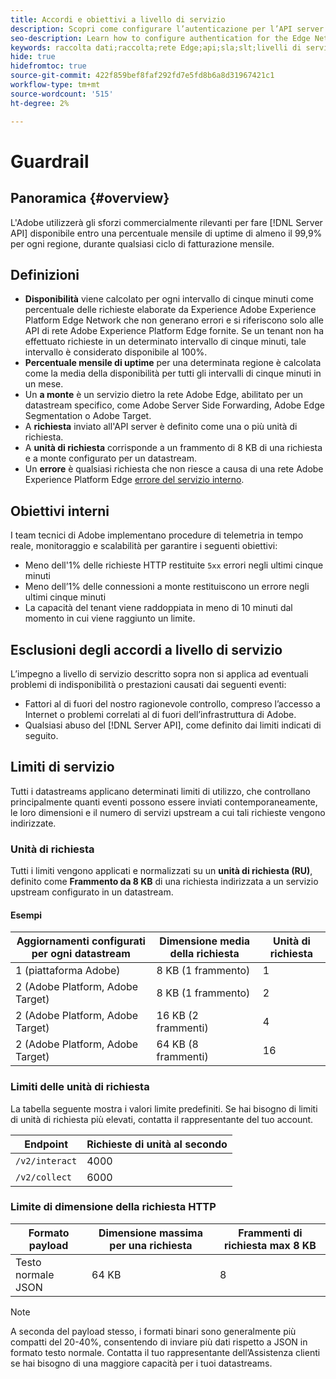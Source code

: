 ```yaml
---
title: Accordi e obiettivi a livello di servizio
description: Scopri come configurare l’autenticazione per l’API server di rete Edge
seo-description: Learn how to configure authentication for the Edge Network Server API
keywords: raccolta dati;raccolta;rete Edge;api;sla;slt;livelli di servizio
hide: true
hidefromtoc: true
source-git-commit: 422f859bef8faf292fd7e5fd8b6a8d31967421c1
workflow-type: tm+mt
source-wordcount: '515'
ht-degree: 2%

---
```



# Guardrail

## Panoramica {#overview}

L&#39;Adobe utilizzerà gli sforzi commercialmente rilevanti per fare [!DNL Server API] disponibile entro una percentuale mensile di uptime di almeno il 99,9% per ogni regione, durante qualsiasi ciclo di fatturazione mensile.

## Definizioni

* **Disponibilità** viene calcolato per ogni intervallo di cinque minuti come percentuale delle richieste elaborate da Experience Adobe Experience Platform Edge Network che non generano errori e si riferiscono solo alle API di rete Adobe Experience Platform Edge fornite. Se un tenant non ha effettuato richieste in un determinato intervallo di cinque minuti, tale intervallo è considerato disponibile al 100%.
* **Percentuale mensile di uptime** per una determinata regione è calcolata come la media della disponibilità per tutti gli intervalli di cinque minuti in un mese.
* Un **a monte** è un servizio dietro la rete Adobe Edge, abilitato per un datastream specifico, come Adobe Server Side Forwarding, Adobe Edge Segmentation o Adobe Target.
* A **richiesta** inviato all&#39;API server è definito come una o più unità di richiesta.
* A **unità di richiesta** corrisponde a un frammento di 8 KB di una richiesta e a monte configurato per un datastream.
* Un **errore** è qualsiasi richiesta che non riesce a causa di una rete Adobe Experience Platform Edge [errore del servizio interno](error-handling.md).

## Obiettivi interni

I team tecnici di Adobe implementano procedure di telemetria in tempo reale, monitoraggio e scalabilità per garantire i seguenti obiettivi:

* Meno dell&#39;1% delle richieste HTTP restituite `5xx` errori negli ultimi cinque minuti
* Meno dell’1% delle connessioni a monte restituiscono un errore negli ultimi cinque minuti
* La capacità del tenant viene raddoppiata in meno di 10 minuti dal momento in cui viene raggiunto un limite.

## Esclusioni degli accordi a livello di servizio

L’impegno a livello di servizio descritto sopra non si applica ad eventuali problemi di indisponibilità o prestazioni causati dai seguenti eventi:

* Fattori al di fuori del nostro ragionevole controllo, compreso l’accesso a Internet o problemi correlati al di fuori dell’infrastruttura di Adobe.
* Qualsiasi abuso del [!DNL Server API], come definito dai limiti indicati di seguito.

## Limiti di servizio

Tutti i datastreams applicano determinati limiti di utilizzo, che controllano principalmente quanti eventi possono essere inviati contemporaneamente, le loro dimensioni e il numero di servizi upstream a cui tali richieste vengono indirizzate.

### Unità di richiesta

Tutti i limiti vengono applicati e normalizzati su un **unità di richiesta (RU)**, definito come **Frammento da 8 KB** di una richiesta indirizzata a un servizio upstream configurato in un datastream.

#### Esempi

| Aggiornamenti configurati per ogni datastream | Dimensione media della richiesta | Unità di richiesta |
| --- | --- | --- |
| 1 (piattaforma Adobe) | 8 KB (1 frammento) | 1 |
| 2 (Adobe Platform, Adobe Target) | 8 KB (1 frammento) | 2 |
| 2 (Adobe Platform, Adobe Target) | 16 KB (2 frammenti) | 4 |
| 2 (Adobe Platform, Adobe Target) | 64 KB (8 frammenti) | 16 |

### Limiti delle unità di richiesta

La tabella seguente mostra i valori limite predefiniti. Se hai bisogno di limiti di unità di richiesta più elevati, contatta il rappresentante del tuo account.

| Endpoint | Richieste di unità al secondo |
| --- | --- |
| `/v2/interact` | 4000 |
| `/v2/collect` | 6000 |


### Limite di dimensione della richiesta HTTP

| Formato payload | Dimensione massima per una richiesta | Frammenti di richiesta max 8 KB |
| --- | --- | --- |
| Testo normale JSON | 64 KB | 8 |


>[!NOTE]
>
>A seconda del payload stesso, i formati binari sono generalmente più compatti del 20-40%, consentendo di inviare più dati rispetto a JSON in formato testo normale. Contatta il tuo rappresentante dell’Assistenza clienti se hai bisogno di una maggiore capacità per i tuoi datastreams.

